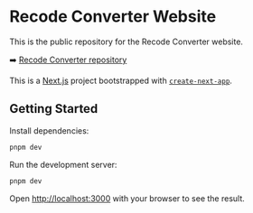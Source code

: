 # Recode Converter Website

This is the public repository for the Recode Converter website.

➡️ [Recode Converter repository](https://github.com/murgatt/recode-converter)

This is a [Next.js](https://nextjs.org/) project bootstrapped with [`create-next-app`](https://github.com/vercel/next.js/tree/canary/packages/create-next-app).

## Getting Started

Install dependencies:

```bash
pnpm dev
```

Run the development server:

```bash
pnpm dev
```

Open [http://localhost:3000](http://localhost:3000) with your browser to see the result.

